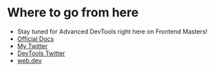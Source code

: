 # Where to go from here

- Stay tuned for Advanced DevTools right here on Frontend Masters!
- [Official Docs](https://developers.google.com/web/tools/chrome-devtools)
- [My Twitter](https://twitter.com/jkup)
- [DevTools Twitter](https://twitter.com/ChromeDevTools)
- [web.dev](https://web.dev/)
